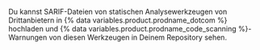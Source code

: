 Du kannst SARIF-Dateien von statischen Analysewerkzeugen von Drittanbietern in {% data variables.product.prodname_dotcom %} hochladen und {% data variables.product.prodname_code_scanning %}-Warnungen von diesen Werkzeugen in Deinem Repository sehen.
